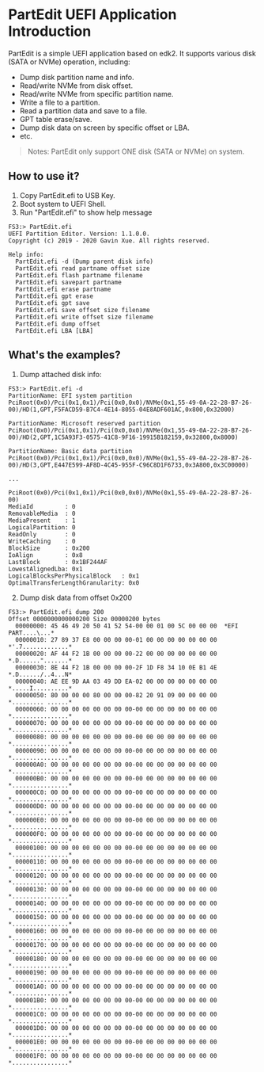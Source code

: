 # PartEdit UEFI Application Introduction

PartEdit is a simple UEFI application based on edk2. It supports various disk (SATA or NVMe) operation, including:
- Dump disk partition name and info.
- Read/write NVMe from disk offset.
- Read/write NVMe from specific partition name.
- Write a file to a partition.
- Read a partition data and save to a file.
- GPT table erase/save.
- Dump disk data on screen by specific offset or LBA.
- etc.

> Notes: PartEdit only support ONE disk (SATA or NVMe) on system.


## How to use it?
1. Copy PartEdit.efi to USB Key.
2. Boot system to UEFI Shell.
3. Run "PartEdit.efi" to show help message

```
FS3:> PartEdit.efi
UEFI Partition Editor. Version: 1.1.0.0.
Copyright (c) 2019 - 2020 Gavin Xue. All rights reserved.

Help info:
  PartEdit.efi -d (Dump parent disk info)
  PartEdit.efi read partname offset size
  PartEdit.efi flash partname filename
  PartEdit.efi savepart partname
  PartEdit.efi erase partname
  PartEdit.efi gpt erase
  PartEdit.efi gpt save
  PartEdit.efi save offset size filename
  PartEdit.efi write offset size filename
  PartEdit.efi dump offset
  PartEdit.efi LBA [LBA]
```

## What's the examples?
1. Dump attached disk info:
```
FS3:> PartEdit.efi -d
PartitionName: EFI system partition
PciRoot(0x0)/Pci(0x1,0x1)/Pci(0x0,0x0)/NVMe(0x1,55-49-0A-22-28-B7-26-00)/HD(1,GPT,F5FACD59-B7C4-4E14-8055-04E8ADF601AC,0x800,0x32000)

PartitionName: Microsoft reserved partition
PciRoot(0x0)/Pci(0x1,0x1)/Pci(0x0,0x0)/NVMe(0x1,55-49-0A-22-28-B7-26-00)/HD(2,GPT,1C5A93F3-0575-41C8-9F16-19915B182159,0x32800,0x8000)

PartitionName: Basic data partition
PciRoot(0x0)/Pci(0x1,0x1)/Pci(0x0,0x0)/NVMe(0x1,55-49-0A-22-28-B7-26-00)/HD(3,GPT,E447E599-AF8D-4C45-955F-C96C8D1F6733,0x3A800,0x3C00000)

...

PciRoot(0x0)/Pci(0x1,0x1)/Pci(0x0,0x0)/NVMe(0x1,55-49-0A-22-28-B7-26-00)
MediaId         : 0
RemovableMedia  : 0
MediaPresent    : 1
LogicalPartition: 0
ReadOnly        : 0
WriteCaching    : 0
BlockSize       : 0x200
IoAlign         : 0x8
LastBlock       : 0x1BF244AF
LowestAlignedLba: 0x1
LogicalBlocksPerPhysicalBlock   : 0x1
OptimalTransferLengthGranularity: 0x0
```
2. Dump disk data from offset 0x200
```
FS3:> PartEdit.efi dump 200
Offset 0000000000000200 Size 00000200 bytes
  00000000: 45 46 49 20 50 41 52 54-00 00 01 00 5C 00 00 00  *EFI PART....\...*
  00000010: 27 89 37 E8 00 00 00 00-01 00 00 00 00 00 00 00  *'.7.............*
  00000020: AF 44 F2 1B 00 00 00 00-22 00 00 00 00 00 00 00  *.D......".......*
  00000030: 8E 44 F2 1B 00 00 00 00-2F 1D F8 34 10 0E B1 4E  *.D....../..4...N*
  00000040: AE EE 9D AA 03 49 DD EA-02 00 00 00 00 00 00 00  *.....I..........*
  00000050: 80 00 00 00 80 00 00 00-82 20 91 09 00 00 00 00  *......... ......*
  00000060: 00 00 00 00 00 00 00 00-00 00 00 00 00 00 00 00  *................*
  00000070: 00 00 00 00 00 00 00 00-00 00 00 00 00 00 00 00  *................*
  00000080: 00 00 00 00 00 00 00 00-00 00 00 00 00 00 00 00  *................*
  00000090: 00 00 00 00 00 00 00 00-00 00 00 00 00 00 00 00  *................*
  000000A0: 00 00 00 00 00 00 00 00-00 00 00 00 00 00 00 00  *................*
  000000B0: 00 00 00 00 00 00 00 00-00 00 00 00 00 00 00 00  *................*
  000000C0: 00 00 00 00 00 00 00 00-00 00 00 00 00 00 00 00  *................*
  000000D0: 00 00 00 00 00 00 00 00-00 00 00 00 00 00 00 00  *................*
  000000E0: 00 00 00 00 00 00 00 00-00 00 00 00 00 00 00 00  *................*
  000000F0: 00 00 00 00 00 00 00 00-00 00 00 00 00 00 00 00  *................*
  00000100: 00 00 00 00 00 00 00 00-00 00 00 00 00 00 00 00  *................*
  00000110: 00 00 00 00 00 00 00 00-00 00 00 00 00 00 00 00  *................*
  00000120: 00 00 00 00 00 00 00 00-00 00 00 00 00 00 00 00  *................*
  00000130: 00 00 00 00 00 00 00 00-00 00 00 00 00 00 00 00  *................*
  00000140: 00 00 00 00 00 00 00 00-00 00 00 00 00 00 00 00  *................*
  00000150: 00 00 00 00 00 00 00 00-00 00 00 00 00 00 00 00  *................*
  00000160: 00 00 00 00 00 00 00 00-00 00 00 00 00 00 00 00  *................*
  00000170: 00 00 00 00 00 00 00 00-00 00 00 00 00 00 00 00  *................*
  00000180: 00 00 00 00 00 00 00 00-00 00 00 00 00 00 00 00  *................*
  00000190: 00 00 00 00 00 00 00 00-00 00 00 00 00 00 00 00  *................*
  000001A0: 00 00 00 00 00 00 00 00-00 00 00 00 00 00 00 00  *................*
  000001B0: 00 00 00 00 00 00 00 00-00 00 00 00 00 00 00 00  *................*
  000001C0: 00 00 00 00 00 00 00 00-00 00 00 00 00 00 00 00  *................*
  000001D0: 00 00 00 00 00 00 00 00-00 00 00 00 00 00 00 00  *................*
  000001E0: 00 00 00 00 00 00 00 00-00 00 00 00 00 00 00 00  *................*
  000001F0: 00 00 00 00 00 00 00 00-00 00 00 00 00 00 00 00  *................*
  ```
